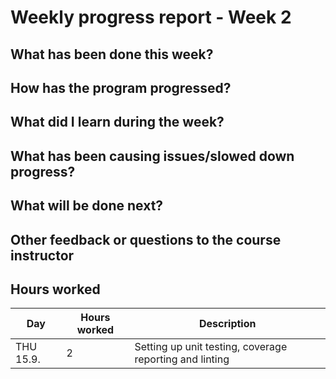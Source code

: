 # Weekly progress report - Week 2

## What has been done this week?

## How has the program progressed?

## What did I learn during the week?

## What has been causing issues/slowed down progress?

## What will be done next?

## Other feedback or questions to the course instructor

## Hours worked
| Day      | Hours worked | Description |
|----------|--------------|-------------|
| THU 15.9. | 2           | Setting up unit testing, coverage reporting and linting |